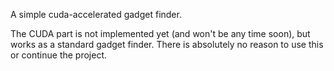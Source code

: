 A simple cuda-accelerated gadget finder. 

The CUDA part is not implemented yet (and won't be any time soon), but works as a standard gadget finder.
There is absolutely no reason to use this or continue the project.
